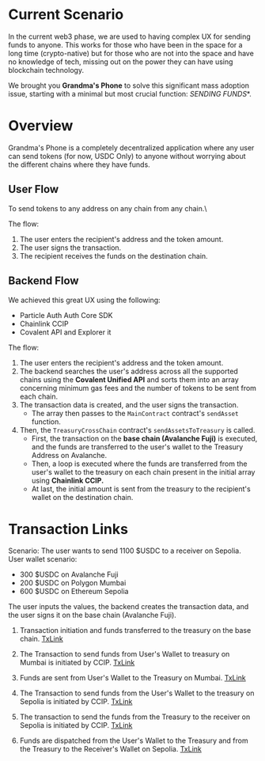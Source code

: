 # Current Scenario
In the current web3 phase, we are used to having complex UX for sending funds to anyone.
This works for those who have been in the space for a long time (crypto-native) but for those who are not into the space and have no knowledge of tech, missing out on the power they can have using blockchain technology. 

We brought you **Grandma's Phone** to solve this significant mass adoption issue, starting with a minimal but most crucial function: _SENDING FUNDS_*.

# Overview

Grandma's Phone is a completely decentralized application where any user can send tokens (for now, USDC Only) to anyone without worrying about the different chains where they have funds.

## User Flow 
To send tokens to any address on any chain from any chain.\

The flow:
1. The user enters the recipient's address and the token amount.
2. The user signs the transaction.
3. The recipient receives the funds on the destination chain.

## Backend Flow 
We achieved this great UX using the following: 
- Particle Auth Auth Core SDK
- Chainlink CCIP
- Covalent API and Explorer it

The flow:
1. The user enters the recipient's address and the token amount.
2. The backend searches the user's address across all the supported chains using the **Covalent Unified API** and sorts them into an array concerning minimum gas fees and the number of tokens to be sent from each chain.
3. The transaction data is created, and the user signs the transaction.
   - The array then passes to the `MainContract` contract's `sendAsset` function.
4. Then, the `TreasuryCrossChain` contract's `sendAssetsToTreasury` is called.
   - First, the transaction on the **base chain (Avalanche Fuji)** is executed, and the funds are transferred to the user's wallet to the Treasury Address on Avalanche.
   - Then, a loop is executed where the funds are transferred from the user's wallet to the treasury on each chain present in the initial array using **Chainlink CCIP.**
   - At last, the initial amount is sent from the treasury to the recipient's wallet on the destination chain.

# Transaction Links
Scenario: 
The user wants to send 1100 $USDC to a receiver on Sepolia.
User wallet scenario:
- 300 $USDC on Avalanche Fuji
- 200 $USDC on Polygon Mumbai 
- 600 $USDC on Ethereum Sepolia

The user inputs the values, the backend creates the transaction data, and the user signs it on the base chain (Avalanche Fuji). 

1. Transaction initiation and funds transferred to the treasury on the base chain.
[TxLink](https://testnet.snowtrace.io/tx/0x0cdd7b249460741f35a43cfd9d777af785999bddf8b3633ef997e42a566284ad)

2. The Transaction to send funds from User's Wallet to treasury on Mumbai is initiated by CCIP.
[TxLink](https://ccip.chain.link/msg/0xca2d5000dc8d696e0e4b638e0b2327d94f65c17454a758a9af092e7d7827c8ca)

3. Funds are sent from User's Wallet to the Treasury on Mumbai.
[TxLink](https://mumbai.polygonscan.com/tx/0x8b8edec428646a910ff9338d85042351b9df443f729128335618a971c3375156)

4. The Transaction to send funds from the User's Wallet to the treasury on Sepolia is initiated by CCIP.
[TxLink](https://ccip.chain.link/msg/0x287cb2d04160c3b7b8d086a2731f6a53deb4b37f01cd81d6d3fc013f9a76117d)

5. The transaction to send the funds from the Treasury to the receiver on Sepolia is initiated by CCIP.
[TxLink](https://ccip.chain.link/msg/0xabdbd1e38fd2a800f3d7e6220a5ca40f00e66b941e934ea5c8b76cc7ddfea2b0)

6. Funds are dispatched from the User's Wallet to the Treasury and from the Treasury to the Receiver's Wallet on Sepolia.
[TxLink](https://sepolia.etherscan.io/tx/0xfff7ecf5de8b742c84ec0f02f3cf0e13483b889798f93f30730f6a7e4f5c4a97)

